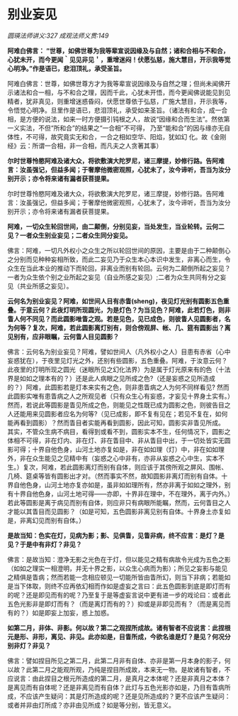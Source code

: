 # 别业妄见
_圆瑛法师讲义:327 成观法师义贯:149_

**阿难白佛言： “世尊，如佛世尊为我等辈宣说因缘及与自然；诸和合相与不和合，心犹未开，而今更闻｀见见非见＇，重增迷闷！伏愿弘慈，施大慧目，开示我等觉心明净。”作是语已，悲泪顶礼，承受圣旨。**

阿难白佛言：世尊，如佛世尊方才为我等辈宣说因缘及与自然之理；但尚未闻佛开示诸法和合一相，与不和合之理，因而千此，心犹未开悟，而今更闻佛说能见到见精者，犹非真见，则重增迷惑昏闷，伏愿世尊依于弘慈，广施大慧目，开示我等，令悟觉心明净。旦里作是语已，悲泪顶礼，承受如来圣旨。（诸法有和合，成一合相，是方便的说法，如来一时方便摄引钝根之人，故说“因缘和合而生法”。然依第一义实法，不但“所和合”的结果之“一合相”不可得， 乃至“能和合”的因与缘亦无自体性，不可得，故究竟实无和合，一合之相如空华、阳焰，犹如幻 化。故《金刚经》云：所谓一合相，非一合相，而凡夫之人贪著其事）

**尔时世尊怜愍阿难及诸大众，将欲敷演大陀罗尼，诸三摩提，妙修行路。告阿难言：汝虽强记，但益多闻；于奢摩他微密观照，心犹未了，汝今谛听，吾当为汝分别开示；亦令将来诸有漏者获菩提果。**

尔时世尊怜愍阿难及诸大众，将欲敷演大陀罗尼，诸三摩提，妙修行路。告阿难言：汝虽强记，但益多闻；于奢摩他微密观照，心犹未了，汝今谛听，吾当为汝分别开示；亦令将来诸有漏者获菩提果。

**阿难，一切众生轮回世间，由二颠倒，分别见妄，当处发生，当业轮转。云何二见？一者众生别业妄见；二者众生同分妄见。**

佛言：阿难，一切凡外权小之众生之所以轮回世间的原因，主要是由于二种颠倒心之分别而见种种妄相所致，而此二妄见乃于众生本心本识中发生，非离心而生，令众生在当此本业的推动下而轮回，非离业而别有轮回。云何为二颠倒所起之妄见？一者为众生依个别之业所起之妄见（自业所感之妄见）;二者为众生共同有分之妄见（共业所感之妄见）。

**云何名为别业妄见？阿难，如世间人目有赤眚(sheng)，夜见灯光别有圆影五色重叠。于意云何？此夜灯明所现圆光，为是灯色？为当见色？阿难，此若灯色，则非眚人何不同见？而此圆影唯眚之观。若是见色，见已成色，则彼眚人见圆影者，名为何等？复次，阿难，若此圆影离灯别有，则合傍观屏、帐、几、筵有圆影出？离见别有，应非眼瞩，云何眚人目见圆影？**

佛言：云何名为别业妄见？阿难，譬如世间人（凡外权小之人）目患有赤省（心中妄惑犹在），于夜里见灯光之外，还别有些圆影，五色重叠。阿难，于汝意云何？此夜里的灯明所现之圆光（迷眼所见之幻化法界）为是属于灯光原来有的色（十法界是如如之理本有的？）还是此人病眼之见所成之色?（还是妄惑之见所造成的？）阿难，此圆影若是灯本来实有之色，则非患眚病之人为何不同样看见? 然而此圆影实唯有患眚病之人之所观见者（只有众生心有妄惑，才妄见十界身土实有。）然而，若说此等圆影是眚见所成之色，则能见之性既已成为圆影之色，则彼告目之人还能用来见圆影者应名为何等?（见已成影，即不复有见在；若见不复在，如何能再看到圆影）？然而眚目者实能再看到圆影，因此可知，圆影实非眚见所成。 其实，不管众生病不病目，看得到或看不到，圆影实本不生，任何情况下，圆影之体相不可得，非在灯内、非在灯、非在眚目中、非从眚目中出，于一切处皆实无圆影可得；十界自他色身，山河土地亦复如是，非在如如理（灯）中，非在如如理外，非在众生能见之见精中有（妄惑之心中非有，亦非从妄惑之心中生，实本不生。）复次，阿难，若此圆影离灯而别有自体，则应该于其傍所观之屏风、围帐、几椅、筵桌等皆有圆影出才对。（然而事实不然，故知圆影非离灯而别有自体。十界自他色身，山河土地亦复亦如是，虽非如如理所有，然亦非离于如如之理外，别有十界自他色身，山河土地可得——亦即，十界非在理中，不在理外，离于内外。）若此等圆影是离于病见而别有自体，则应非只有病眼所能瞩，然而，云何眚目之人才能以其眚目而见圆影？（如是可知，五色圆影非离见别有自体。十界身土亦复如是，非离幻见而别有自体。）

**是故当知：色实在灯，见病为影；影、见俱眚，见眚非病，终不应言：是灯？是见？于是中有非灯？非见？**

佛言：是故当知：澄净无影之光色在于灯，但以能见之精有病故令光成为五色之影（如如之理实一相澄明，并无十界之影，以众生心病而为影）；所见之妄影与能见之精俱是眚病；然而若能一念相应顿见一切能所皆由眚所幻，则当下非病；若能如是当下体取，则终不应再依幻相而作如是虚妄之言曰：此五色圆影到底是即灯而有的呢？还是即见而有的呢？乃至复于是等虚妄言说中更有进一步的戏论曰：或者此五色光影非是即灯而有？（而是离灯而有的？）抑或是非即见而有？（而是离见而有的？）如是即妄上加妄，惑上加惑。

**如第二月，非体、非影。何以故？第二之观捏所成故。诸有智者不应说言：此捏根元是形、非形，离见、非见。此亦如是，目眚所成，今欲名谁是灯？是见？何况分别非灯？非见？**

佛言：譬如捏目所见之第二月，此第二月非有自体、亦非是第一月本身的影子，何以故？此第二月之能观所观，乃纯是捏目所成故，本来无一物。是故诸有智者，不应说言：由此捏目之根元所造成的第二月，是真月之本体呢？还是非真月之本体？是离见而有自体呢？还是非离见而有自体？此灯与五色光影亦如是，乃目有眚病所成，不应该产生疑问：其是灯所造成的呢？还是见所造成的？更不应该产生疑问：或者并非由灯所成？亦非由见所成？如是等分别，皆无意义。